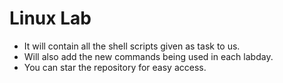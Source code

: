 # Linux Lab
- It will contain all the shell scripts given as task to us.
- Will also add the new commands being used in each labday.
- You can star the repository for easy access.
